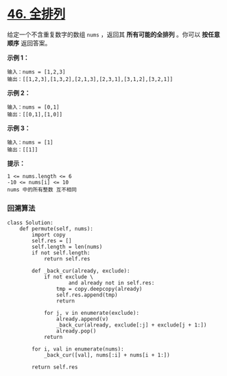 # [46. 全排列](https://leetcode-cn.com/problems/permutations/)

给定一个不含重复数字的数组 `nums` ，返回其 **所有可能的全排列** 。你可以 **按任意顺序** 返回答案。

**示例 1：**

```
输入：nums = [1,2,3]
输出：[[1,2,3],[1,3,2],[2,1,3],[2,3,1],[3,1,2],[3,2,1]]
```

**示例 2：**

```
输入：nums = [0,1]
输出：[[0,1],[1,0]]
```

**示例 3：**

```
输入：nums = [1]
输出：[[1]]
```

**提示：**

```
1 <= nums.length <= 6
-10 <= nums[i] <= 10
nums 中的所有整数 互不相同
```



### 回溯算法

```
class Solution:
    def permute(self, nums):
        import copy
        self.res = []
        self.length = len(nums)
        if not self.length:
            return self.res

        def _back_cur(already, exclude):
            if not exclude \
                    and already not in self.res:
                tmp = copy.deepcopy(already)
                self.res.append(tmp)
                return

            for j, v in enumerate(exclude):
                already.append(v)
                _back_cur(already, exclude[:j] + exclude[j + 1:])
                already.pop()
            return

        for i, val in enumerate(nums):
            _back_cur([val], nums[:i] + nums[i + 1:])

        return self.res
```

